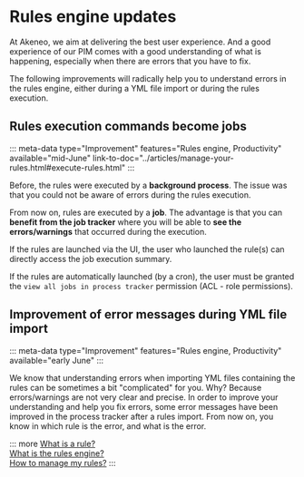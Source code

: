 # Rules engine updates

At Akeneo, we aim at delivering the best user experience. And a good experience of our PIM comes with a good understanding of what is happening, especially when there are errors that you have to fix.

The following improvements will radically help you to understand errors in the rules engine, either during a YML file import or during the rules execution.

## Rules execution commands become jobs

::: meta-data type="Improvement" features="Rules engine, Productivity" available="mid-June" link-to-doc="../articles/manage-your-rules.html#execute-rules.html"
:::

Before, the rules were executed by a **background process**. The issue was that you could not be aware of errors during the rules execution.

From now on, rules are executed by a **job**. The advantage is that you can **benefit from the job tracker** where you will be able to **see the errors/warnings** that occurred during the execution.

If the rules are launched via the UI, the user who launched the rule(s) can directly access the job execution summary.

If the rules are automatically launched (by a cron), the user must be granted the `view all jobs in process tracker` permission (ACL - role permissions).

## Improvement of error messages during YML file import

::: meta-data type="Improvement" features="Rules engine, Productivity" available="early June"
:::

We know that understanding errors when importing YML files containing the rules can be sometimes a bit "complicated" for you. Why? Because errors/warnings are not very clear and precise.
In order to improve your understanding and help you fix errors, some error messages have been improved in the process tracker after a rules import.
From now on, you know in which rule is the error, and what is the error.

::: more
[What is a rule?](../articles//what-is-a-rule.html)  
[What is the rules engine?](../articles/get-started-with-the-rules-engine.html)   
[How to manage my rules?](../articles/manage-your-rules.html)
:::
